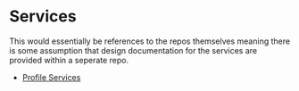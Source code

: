 # Services

This would essentially be references to the repos themselves meaning there is some assumption that design documentation for the services are provided within a seperate repo.

* [Profile Services](https://github.com/bookit-app/profile-services)
